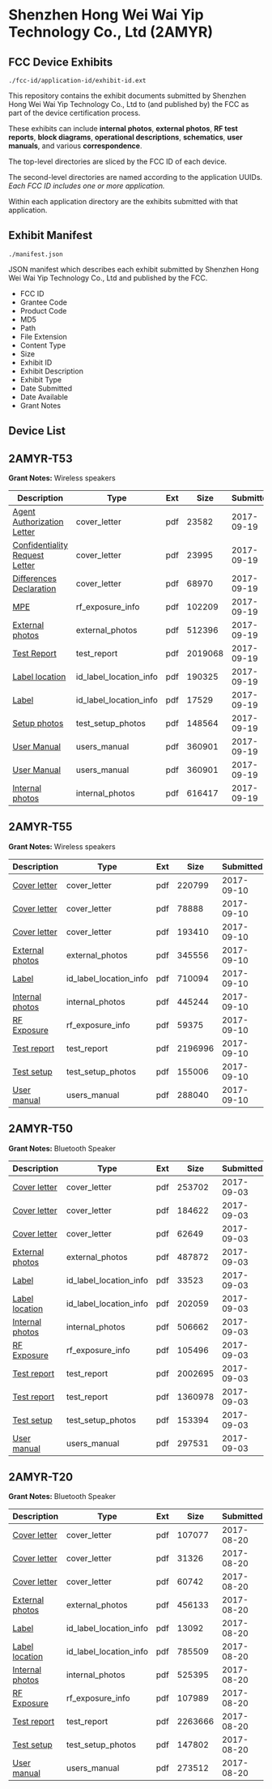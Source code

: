 # Shenzhen Hong Wei Wai Yip Technology Co., Ltd (2AMYR)
## FCC Device Exhibits

```
./fcc-id/application-id/exhibit-id.ext
```

This repository contains the exhibit documents submitted by Shenzhen Hong Wei Wai Yip Technology Co., Ltd to (and published by) the FCC as part of the device certification process.

These exhibits can include **internal photos**, **external photos**, **RF test reports**, **block diagrams**, **operational descriptions**, **schematics**, **user manuals**, and various **correspondence**.

The top-level directories are sliced by the FCC ID of each device.

The second-level directories are named according to the application UUIDs. *Each FCC ID includes one or more application.*

Within each application directory are the exhibits submitted with that application. 

## Exhibit Manifest

```
./manifest.json
```

JSON manifest which describes each exhibit submitted by Shenzhen Hong Wei Wai Yip Technology Co., Ltd and published by the FCC.

- FCC ID
- Grantee Code
- Product Code
- MD5
- Path
- File Extension
- Content Type
- Size
- Exhibit ID
- Exhibit Description
- Exhibit Type
- Date Submitted
- Date Available
- Grant Notes

## Device List
## 2AMYR-T53
**Grant Notes:** Wireless speakers

| Description | Type | Ext | Size | Submitted | Available |
| ----------- | ---- | --- | ---- | --------- | --------- |
| [Agent Authorization Letter](2AMYR-T53/e5ee82dbb299537a2d893a884b165543/3569021.pdf) | cover_letter | pdf | 23582 | 2017-09-19 | 2017-09-19 |
| [Confidentiality Request Letter](2AMYR-T53/e5ee82dbb299537a2d893a884b165543/3569025.pdf) | cover_letter | pdf | 23995 | 2017-09-19 | 2017-09-19 |
| [Differences Declaration](2AMYR-T53/e5ee82dbb299537a2d893a884b165543/3569026.pdf) | cover_letter | pdf | 68970 | 2017-09-19 | 2017-09-19 |
| [MPE](2AMYR-T53/e5ee82dbb299537a2d893a884b165543/3569035.pdf) | rf_exposure_info | pdf | 102209 | 2017-09-19 | 2017-09-19 |
| [External photos](2AMYR-T53/e5ee82dbb299537a2d893a884b165543/3569027.pdf) | external_photos | pdf | 512396 | 2017-09-19 | 2017-09-19 |
| [Test Report](2AMYR-T53/e5ee82dbb299537a2d893a884b165543/3569028.pdf) | test_report | pdf | 2019068 | 2017-09-19 | 2017-09-19 |
| [Label location](2AMYR-T53/e5ee82dbb299537a2d893a884b165543/3569033.pdf) | id_label_location_info | pdf | 190325 | 2017-09-19 | 2017-09-19 |
| [Label](2AMYR-T53/e5ee82dbb299537a2d893a884b165543/3569034.pdf) | id_label_location_info | pdf | 17529 | 2017-09-19 | 2017-09-19 |
| [Setup photos](2AMYR-T53/e5ee82dbb299537a2d893a884b165543/3569045.pdf) | test_setup_photos | pdf | 148564 | 2017-09-19 | 2017-09-19 |
| [User Manual](2AMYR-T53/e5ee82dbb299537a2d893a884b165543/3569044.pdf) | users_manual | pdf | 360901 | 2017-09-19 | 2017-09-19 |
| [User Manual](2AMYR-T53/e5ee82dbb299537a2d893a884b165543/3569044.pdf) | users_manual | pdf | 360901 | 2017-09-19 | 2017-09-19 |
| [Internal photos](2AMYR-T53/e5ee82dbb299537a2d893a884b165543/3569032.pdf) | internal_photos | pdf | 616417 | 2017-09-19 | 2017-09-19 |
## 2AMYR-T55
**Grant Notes:** Wireless speakers

| Description | Type | Ext | Size | Submitted | Available |
| ----------- | ---- | --- | ---- | --------- | --------- |
| [Cover letter](2AMYR-T55/6302474d64cbca6871eebf98235e6bc7/3553677.pdf) | cover_letter | pdf | 220799 | 2017-09-10 | 2017-09-10 |
| [Cover letter](2AMYR-T55/6302474d64cbca6871eebf98235e6bc7/3553675.pdf) | cover_letter | pdf | 78888 | 2017-09-10 | 2017-09-10 |
| [Cover letter](2AMYR-T55/6302474d64cbca6871eebf98235e6bc7/3553676.pdf) | cover_letter | pdf | 193410 | 2017-09-10 | 2017-09-10 |
| [External photos](2AMYR-T55/6302474d64cbca6871eebf98235e6bc7/3553678.pdf) | external_photos | pdf | 345556 | 2017-09-10 | 2017-09-10 |
| [Label](2AMYR-T55/6302474d64cbca6871eebf98235e6bc7/3553679.pdf) | id_label_location_info | pdf | 710094 | 2017-09-10 | 2017-09-10 |
| [Internal photos](2AMYR-T55/6302474d64cbca6871eebf98235e6bc7/3553680.pdf) | internal_photos | pdf | 445244 | 2017-09-10 | 2017-09-10 |
| [RF Exposure](2AMYR-T55/6302474d64cbca6871eebf98235e6bc7/3553682.pdf) | rf_exposure_info | pdf | 59375 | 2017-09-10 | 2017-09-10 |
| [Test report](2AMYR-T55/6302474d64cbca6871eebf98235e6bc7/3553684.pdf) | test_report | pdf | 2196996 | 2017-09-10 | 2017-09-10 |
| [Test setup](2AMYR-T55/6302474d64cbca6871eebf98235e6bc7/3553685.pdf) | test_setup_photos | pdf | 155006 | 2017-09-10 | 2017-09-10 |
| [User manual](2AMYR-T55/6302474d64cbca6871eebf98235e6bc7/3553686.pdf) | users_manual | pdf | 288040 | 2017-09-10 | 2017-09-10 |
## 2AMYR-T50
**Grant Notes:** Bluetooth Speaker

| Description | Type | Ext | Size | Submitted | Available |
| ----------- | ---- | --- | ---- | --------- | --------- |
| [Cover letter](2AMYR-T50/12eb99076a87366edee8036af06ca20b/3542522.pdf) | cover_letter | pdf | 253702 | 2017-09-03 | 2017-09-03 |
| [Cover letter](2AMYR-T50/12eb99076a87366edee8036af06ca20b/3542523.pdf) | cover_letter | pdf | 184622 | 2017-09-03 | 2017-09-03 |
| [Cover letter](2AMYR-T50/12eb99076a87366edee8036af06ca20b/3542524.pdf) | cover_letter | pdf | 62649 | 2017-09-03 | 2017-09-03 |
| [External photos](2AMYR-T50/12eb99076a87366edee8036af06ca20b/3542525.pdf) | external_photos | pdf | 487872 | 2017-09-03 | 2017-09-03 |
| [Label](2AMYR-T50/12eb99076a87366edee8036af06ca20b/3542526.pdf) | id_label_location_info | pdf | 33523 | 2017-09-03 | 2017-09-03 |
| [Label location](2AMYR-T50/12eb99076a87366edee8036af06ca20b/3542527.pdf) | id_label_location_info | pdf | 202059 | 2017-09-03 | 2017-09-03 |
| [Internal photos](2AMYR-T50/12eb99076a87366edee8036af06ca20b/3542528.pdf) | internal_photos | pdf | 506662 | 2017-09-03 | 2017-09-03 |
| [RF Exposure](2AMYR-T50/12eb99076a87366edee8036af06ca20b/3542530.pdf) | rf_exposure_info | pdf | 105496 | 2017-09-03 | 2017-09-03 |
| [Test report](2AMYR-T50/12eb99076a87366edee8036af06ca20b/3542532.pdf) | test_report | pdf | 2002695 | 2017-09-03 | 2017-09-03 |
| [Test report](2AMYR-T50/12eb99076a87366edee8036af06ca20b/3542533.pdf) | test_report | pdf | 1360978 | 2017-09-03 | 2017-09-03 |
| [Test setup](2AMYR-T50/12eb99076a87366edee8036af06ca20b/3542534.pdf) | test_setup_photos | pdf | 153394 | 2017-09-03 | 2017-09-03 |
| [User manual](2AMYR-T50/12eb99076a87366edee8036af06ca20b/3542535.pdf) | users_manual | pdf | 297531 | 2017-09-03 | 2017-09-03 |
## 2AMYR-T20
**Grant Notes:** Bluetooth Speaker

| Description | Type | Ext | Size | Submitted | Available |
| ----------- | ---- | --- | ---- | --------- | --------- |
| [Cover letter](2AMYR-T20/9bcb1fa29aa3dfd842801b2cd85bdb88/3518972.pdf) | cover_letter | pdf | 107077 | 2017-08-20 | 2017-08-20 |
| [Cover letter](2AMYR-T20/9bcb1fa29aa3dfd842801b2cd85bdb88/3518973.pdf) | cover_letter | pdf | 31326 | 2017-08-20 | 2017-08-20 |
| [Cover letter](2AMYR-T20/9bcb1fa29aa3dfd842801b2cd85bdb88/3518974.pdf) | cover_letter | pdf | 60742 | 2017-08-20 | 2017-08-20 |
| [External photos](2AMYR-T20/9bcb1fa29aa3dfd842801b2cd85bdb88/3518975.pdf) | external_photos | pdf | 456133 | 2017-08-20 | 2017-08-20 |
| [Label](2AMYR-T20/9bcb1fa29aa3dfd842801b2cd85bdb88/3518976.pdf) | id_label_location_info | pdf | 13092 | 2017-08-20 | 2017-08-20 |
| [Label location](2AMYR-T20/9bcb1fa29aa3dfd842801b2cd85bdb88/3518977.pdf) | id_label_location_info | pdf | 785509 | 2017-08-20 | 2017-08-20 |
| [Internal photos](2AMYR-T20/9bcb1fa29aa3dfd842801b2cd85bdb88/3518978.pdf) | internal_photos | pdf | 525395 | 2017-08-20 | 2017-08-20 |
| [RF Exposure](2AMYR-T20/9bcb1fa29aa3dfd842801b2cd85bdb88/3518980.pdf) | rf_exposure_info | pdf | 107989 | 2017-08-20 | 2017-08-20 |
| [Test report](2AMYR-T20/9bcb1fa29aa3dfd842801b2cd85bdb88/3518982.pdf) | test_report | pdf | 2263666 | 2017-08-20 | 2017-08-20 |
| [Test setup](2AMYR-T20/9bcb1fa29aa3dfd842801b2cd85bdb88/3518983.pdf) | test_setup_photos | pdf | 147802 | 2017-08-20 | 2017-08-20 |
| [User manual](2AMYR-T20/9bcb1fa29aa3dfd842801b2cd85bdb88/3518984.pdf) | users_manual | pdf | 273512 | 2017-08-20 | 2017-08-20 |
